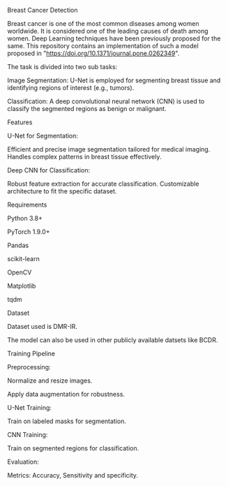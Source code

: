 Breast Cancer Detection

Breast cancer is one of the most common diseases among women worldwide. It is considered one of the leading causes of death among women. Deep Learning techniques have been previously proposed for the same. This repository contains an implementation of such a model proposed in "https://doi.org/10.1371/journal.pone.0262349".

The task is divided into two sub tasks:

Image Segmentation: U-Net is employed for segmenting breast tissue and identifying regions of interest (e.g., tumors).

Classification: A deep convolutional neural network (CNN) is used to classify the segmented regions as benign or malignant.

Features

U-Net for Segmentation:

Efficient and precise image segmentation tailored for medical imaging.
Handles complex patterns in breast tissue effectively.

Deep CNN for Classification:

Robust feature extraction for accurate classification.
Customizable architecture to fit the specific dataset.


Requirements

Python 3.8+

PyTorch 1.9.0+

Pandas

scikit-learn

OpenCV

Matplotlib

tqdm


Dataset 

Dataset used is DMR-IR.

The model can also be used in other publicly available datsets like BCDR.


Training Pipeline

Preprocessing:

Normalize and resize images.

Apply data augmentation for robustness.

U-Net Training:

Train on labeled masks for segmentation.

CNN Training:

Train on segmented regions for classification.

Evaluation:

Metrics: Accuracy, Sensitivity and specificity.


